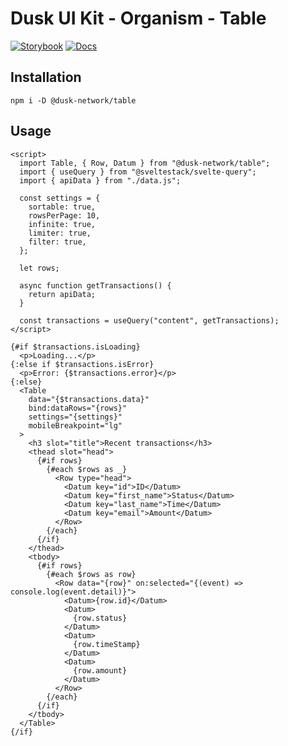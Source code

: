 # Dusk UI Kit - Organism - Table

[![Storybook](https://img.shields.io/badge/Storybook-Component_Playground-%23FF4785?style=flat&logo=storybook)](https://dusk-network.github.io/dusk-ui-kit/?path=/story/components-atoms-table)
[![Docs](https://img.shields.io/badge/Documentation-%235E35CF?style=flat)](https://dusk-network.github.io/dusk-ui-kit/docs/components/atoms/table)

## Installation

```
npm i -D @dusk-network/table
```

## Usage

<!-- MARKDOWN-AUTO-DOCS:START (CODE:src=../../../examples/src/organisms/table/Table_01.svelte) -->
<!-- The below code snippet is automatically added from ../../../examples/src/organisms/table/Table_01.svelte -->
```svelte
<script>
  import Table, { Row, Datum } from "@dusk-network/table";
  import { useQuery } from "@sveltestack/svelte-query";
  import { apiData } from "./data.js";

  const settings = {
    sortable: true,
    rowsPerPage: 10,
    infinite: true,
    limiter: true,
    filter: true,
  };

  let rows;

  async function getTransactions() {
    return apiData;
  }

  const transactions = useQuery("content", getTransactions);
</script>

{#if $transactions.isLoading}
  <p>Loading...</p>
{:else if $transactions.isError}
  <p>Error: {$transactions.error}</p>
{:else}
  <Table
    data="{$transactions.data}"
    bind:dataRows="{rows}"
    settings="{settings}"
    mobileBreakpoint="lg"
  >
    <h3 slot="title">Recent transactions</h3>
    <thead slot="head">
      {#if rows}
        {#each $rows as _}
          <Row type="head">
            <Datum key="id">ID</Datum>
            <Datum key="first_name">Status</Datum>
            <Datum key="last_name">Time</Datum>
            <Datum key="email">Amount</Datum>
          </Row>
        {/each}
      {/if}
    </thead>
    <tbody>
      {#if rows}
        {#each $rows as row}
          <Row data="{row}" on:selected="{(event) => console.log(event.detail)}">
            <Datum>{row.id}</Datum>
            <Datum>
              {row.status}
            </Datum>
            <Datum>
              {row.timeStamp}
            </Datum>
            <Datum>
              {row.amount}
            </Datum>
          </Row>
        {/each}
      {/if}
    </tbody>
  </Table>
{/if}
```
<!-- MARKDOWN-AUTO-DOCS:END -->
